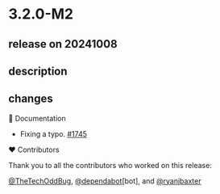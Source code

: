 # 3.2.0-M2

## release on 20241008
## description
## changes
📔 Documentation

* Fixing a typo. <a href="https://github.com/spring-cloud/spring-cloud-kubernetes/pull/1745" data-hovercard-type="pull_request" data-hovercard-url="/spring-cloud/spring-cloud-kubernetes/pull/1745/hovercard">#1745</a>

❤️ Contributors

Thank you to all the contributors who worked on this release:

<a class="user-mention notranslate" data-hovercard-type="user" data-hovercard-url="/users/TheTechOddBug/hovercard" data-octo-click="hovercard-link-click" data-octo-dimensions="link_type:self" href="https://github.com/TheTechOddBug">@TheTechOddBug</a>, <a class="user-mention notranslate" data-hovercard-type="organization" data-hovercard-url="/orgs/dependabot/hovercard" data-octo-click="hovercard-link-click" data-octo-dimensions="link_type:self" href="https://github.com/dependabot">@dependabot</a>[bot], and <a class="user-mention notranslate" data-hovercard-type="user" data-hovercard-url="/users/ryanjbaxter/hovercard" data-octo-click="hovercard-link-click" data-octo-dimensions="link_type:self" href="https://github.com/ryanjbaxter">@ryanjbaxter</a>

